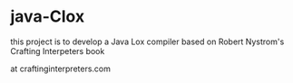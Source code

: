 # java-Clox

this project is to develop a Java Lox compiler based on Robert Nystrom's  Crafting Interpeters book

at craftinginterpreters.com
